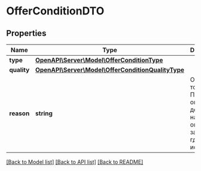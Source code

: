 # OfferConditionDTO

## Properties
Name | Type | Description | Notes
------------ | ------------- | ------------- | -------------
**type** | [**OpenAPI\Server\Model\OfferConditionType**](OfferConditionType.md) |  | [optional] 
**quality** | [**OpenAPI\Server\Model\OfferConditionQualityType**](OfferConditionQualityType.md) |  | [optional] 
**reason** | **string** | Описание товара. Подробно опишите дефекты, насколько они заметны и где их искать. | [optional] 

[[Back to Model list]](../README.md#documentation-for-models) [[Back to API list]](../README.md#documentation-for-api-endpoints) [[Back to README]](../README.md)


